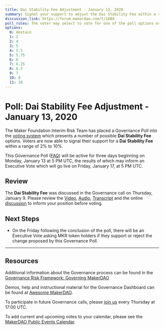 ```yaml
---
title: Dai Stability Fee Adjustment - January 13, 2020
summary: Signal your support to adjust the Dai Stability Fee within a range of 2% to 10%
discussion_link: https://forum.makerdao.com/t/1084
poll_rules: The voter may select to vote for one of the poll options or they may elect to abstain from the poll entirely
options:
  0: Abstain
  1: 2
  2: 4
  3: 5
  4: 5.5
  5: 5.75
  6: 6
  7: 6.25
  8: 6.5
  9: 7
  10: 8
  11: 10
---
```


# Poll: Dai Stability Fee Adjustment - January 13, 2020

The Maker Foundation Interim Risk Team has placed a Governance Poll into the [voting system](https://vote.makerdao.com/polling) which presents a number of possible **Dai Stability Fee** options. Voters are now able to signal their support for a **Dai Stability Fee** within a range of 2% to 10%.

This Governance Poll ([FAQ](https://community-development.makerdao.com/makerdao-scd-faqs/scd-faqs/governance)) will be active for three days beginning on Monday, January 13 at 5 PM UTC, the results of which may inform an Executive Vote which will go live on Friday, January 17, at 5 PM UTC.

## Review

The **Dai Stability Fee** was discussed in the Governance call on Thursday, January 9. Please review the [Video](https://www.youtube.com/playlist?list=PLLzkWCj8ywWNq5-90-Id6VPSsrk4OWVan), [Audio](https://soundcloud.com/makerdao/sets/governance-and-risk), [Transcript](https://community-development.makerdao.com/governance/governance-and-risk-meetings/transcripts) and the online [discussion](https://forum.makerdao.com/c/governance) to inform your position before voting.

## Next Steps

- On the Friday following the conclusion of the poll, there will be an Executive Vote asking MKR token holders if they support or reject the change proposed by this Governance Poll.

---

## Resources

Additional information about the Governance process can be found in the [Governance Risk Framework: Governing MakerDAO](https://community-development.makerdao.com/governance/governance-risk-framework)

Demos, help and instructional material for the Governance Dashboard can be found at [Awesome MakerDAO](https://awesome.makerdao.com/#voting).

To participate in future Governance calls, please [join us](https://community-development.makerdao.com/governance/governance-and-risk-meetings) every Thursday at 17:00 UTC.

To add current and upcoming votes to your calendar, please see the [MakerDAO Public Events Calendar](https://calendar.google.com/calendar/embed?src=makerdao.com_3efhm2ghipksegl009ktniomdk%40group.calendar.google.com&ctz=America%2FLos_Angeles).
